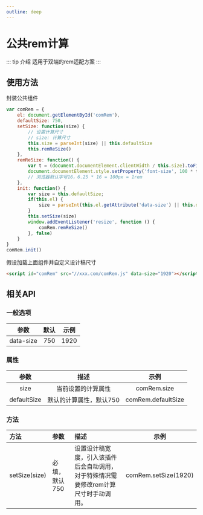 ```yaml
---
outline: deep
---
```


# 公共rem计算
::: tip 介绍
适用于双端的rem适配方案
:::

## 使用方法
封装公共组件
```js
var comRem = {
    el: document.getElementById('comRem'),
    defaultSize: 750,
    setSize: function(size) {
        // 设置计算尺寸
        // size: 计算尺寸
        this.size = parseInt(size) || this.defaultSize
        this.remReSize()
    },
    remReSize: function() {
        var t = (document.documentElement.clientWidth / this.size).toFixed(2)
        document.documentElement.style.setProperty('font-size', 100 * t + 'px')
        // 浏览器默认字号16，6.25 * 16 = 100px = 1rem
    },
    init: function() {
        var size = this.defaultSize;
        if(this.el) {
            size = parseInt(this.el.getAttribute('data-size') || this.defaultSize);
        }
        this.setSize(size)
        window.addEventListener('resize', function () {
            comRem.remReSize()
        }, false)
    }
}
comRem.init()
```
假设加载上面组件并自定义设计稿尺寸
```html
<script id="comRem" src="//xxx.com/comRem.js" data-size="1920"></script>
```
## 相关API
### 一般选项
| 参数 | 默认 | 示例 |
| :----: | :----: | :----: |
| data-size | 750 | 1920 |

### 属性
| 参数 | 描述 | 示例 |
| :----: | :----: | :----: |
| size | 当前设置的计算属性 | comRem.size |
| defaultSize | 默认的计算属性，默认750 | comRem.defaultSize |

### 方法
| 方法 | 参数 | 描述 | 示例 |
| :---- | :---- | :---- | :----: |
| setSize(size) | 必填，默认750 | 设置设计稿宽度，引入该插件后会自动调用，对于特殊情况需要修改rem计算尺寸时手动调用。 | comRem.setSize(1920) |